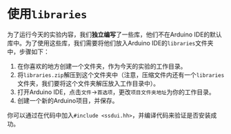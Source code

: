 # 使用`libraries`

为了运行今天的实验内容，我们**独立编写**了一些库，他们不在Arduino IDE的默认库中。为了使用这些库，我们需要将他们放入Arduino IDE的`libraries`文件夹中，步骤如下：

1. 在你喜欢的地方创建一个文件夹，作为今天的实验的工作目录。
2. 将`libraries.zip`解压到这个文件夹中（注意，压缩文件内还有一个`libraries`文件夹，我们要将这个文件夹解压放入工作目录中）。
3. 打开Arduino IDE，点击`文件`->`首选项`，更改`项目文件夹地址`为你的工作目录。
4. 创建一个新的Arduino项目，并保存。

你可以通过在代码中加入`#include <ssdui.hh>`，并编译代码来验证是否安装成功。